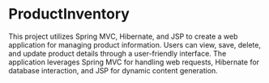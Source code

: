# ProductInventory
This project utilizes Spring MVC, Hibernate, and JSP to create a web application for managing product information. Users can view, save, delete, and update product details through a user-friendly interface. The application leverages Spring MVC for handling web requests, Hibernate for database interaction, and JSP for dynamic content generation.
